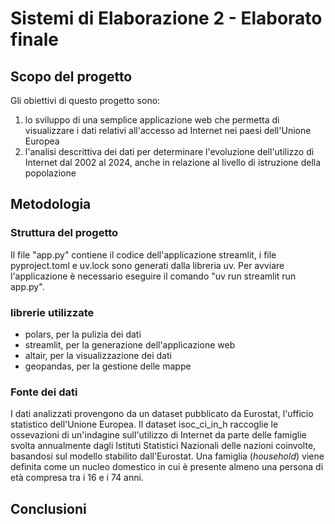 # Sistemi di Elaborazione 2 - Elaborato finale


## Scopo del progetto
Gli obiettivi di questo progetto sono:
1. lo sviluppo di una semplice applicazione web che permetta di visualizzare i dati relativi all'accesso ad Internet nei paesi dell'Unione Europea
2. l'analisi descrittiva dei dati per determinare l'evoluzione dell'utilizzo di Internet dal 2002 al 2024, anche in relazione al livello di istruzione della popolazione


## Metodologia

### Struttura del progetto
Il file "app.py" contiene il codice dell'applicazione streamlit, i file pyproject.toml e uv.lock sono generati dalla libreria uv. Per avviare l'applicazione è necessario eseguire il comando "uv run streamlit run app.py".

### librerie utilizzate
- polars, per la pulizia dei dati
- streamlit, per la generazione dell'applicazione web
- altair, per la visualizzazione dei dati
- geopandas, per la gestione delle mappe

### Fonte dei dati
I dati analizzati provengono da un dataset pubblicato da Eurostat, l'ufficio statistico dell'Unione Europea. Il dataset isoc_ci_in_h raccoglie le ossevazioni di un'indagine sull'utilizzo di Internet da parte delle famiglie svolta annualmente dagli Istituti Statistici Nazionali delle nazioni coinvolte, basandosi sul modello stabilito dall'Eurostat. Una famiglia (*household*) viene definita come un nucleo domestico in cui è presente almeno una persona di età compresa tra i 16 e i 74 anni.


## Conclusioni

